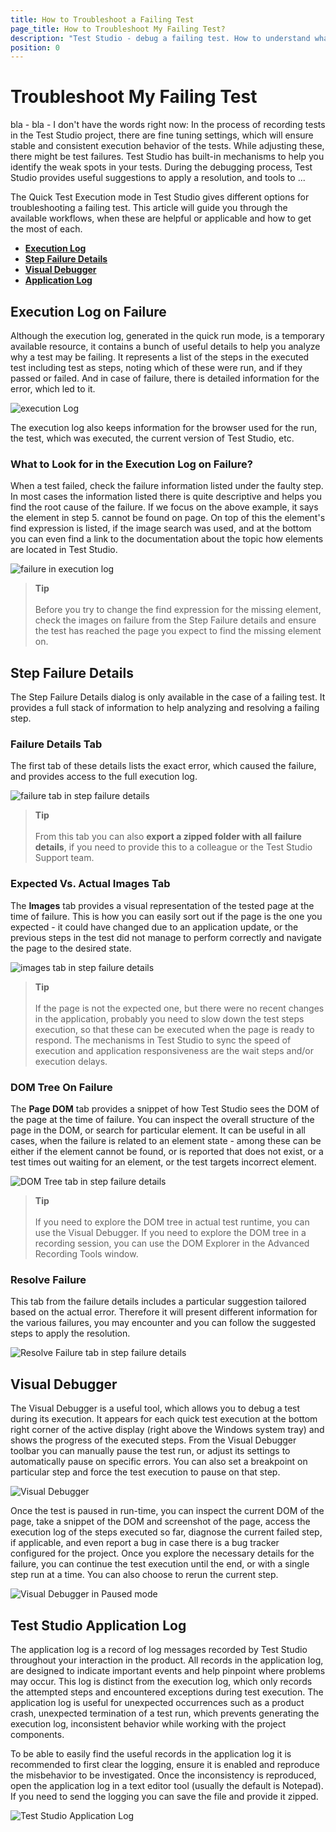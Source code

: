 ```yaml
---
title: How to Troubleshoot a Failing Test
page_title: How to Troubleshoot My Failing Test?
description: "Test Studio - debug a failing test. How to understand what causes the test to fail. What options I have to debug or troubleshoot a failing test. My test fails with Element not found exception. My test fails to locate an element on page. My test fails on random step on each run." 
position: 0
---
```

# Troubleshoot My Failing Test

bla - bla - I don't have the words right now: In the process of recording tests in the Test Studio project, there are fine tuning settings, which will ensure stable and consistent execution behavior of the tests. While adjusting these, there might be test failures. 
Test Studio has built-in mechanisms to help you identify the weak spots in your tests. During the debugging process, Test Studio provides useful suggestions to apply a resolution, and tools to ...

The Quick Test Execution mode in Test Studio gives different options for troubleshooting a failing test. This article will guide you through the available workflows, when these are helpful or applicable and how to get the most of each.

- __[Execution Log](#execution-log-on-failure)__
- __[Step Failure Details](#step-failure-details)__
- __[Visual Debugger](#visual-debugger)__
- __[Application Log](#test-studio-application-log)__

## Execution Log on Failure

Although the execution log, generated in the quick run mode, is a temporary available resource, it contains a bunch of useful details to help you analyze why a test may be failing. It represents a list of the steps in the executed test including test as steps, noting which of these were run, and if they passed or failed. And in case of failure, there is detailed information for the error, which led to it.

![execution Log](/img/automated-tests/troubleshooting/failing-test/fig1.png)

The execution log also keeps information for the browser used for the run, the test, which was executed, the current version of Test Studio, etc.

### What to Look for in the Execution Log on Failure?

When a test failed, check the failure information listed under the faulty step. In most cases the information listed there is quite descriptive and helps you find the root cause of the failure. If we focus on the above example, it says the element in  step 5. cannot be found on page. On top of this the element's find expression is listed, if the image search was used, and at the bottom you can even find a link to the documentation about the topic how elements are located in Test Studio.

![failure in execution log](/img/automated-tests/troubleshooting/failing-test/fig2.png)

> __Tip__
><br>
><br>
> Before you try to change the find expression for the missing element, check the images on failure from the Step Failure details and ensure the test has reached the page you expect to find the missing element on.

## Step Failure Details

The Step Failure Details dialog is only available in the case of a failing test. It provides a full stack of information to help analyzing and resolving a failing step.

### Failure Details Tab

The first tab of these details lists the exact error, which caused the failure, and provides access to the full execution log.

![failure tab in step failure details](/img/automated-tests/troubleshooting/failing-test/fig3.png)

> __Tip__
><br>
><br>
> From this tab you can also __export a zipped folder with all failure details__, if you need to provide this to a colleague or the Test Studio Support team.

### Expected Vs. Actual Images Tab

The __Images__ tab provides a visual representation of the tested page at the time of failure. This is how you can easily sort out if the page is the one you expected - it could have changed due to an application update, or the previous steps in the test did not manage to perform correctly and navigate the page to the desired state.

![images tab in step failure details](/img/automated-tests/troubleshooting/failing-test/fig4.png)

> __Tip__
><br>
><br>
> If the page is not the expected one, but there were no recent changes in the application, probably you need to slow down the test steps execution, so that these can be executed when the page is ready to respond. The mechanisms in Test Studio to sync the speed of execution and application responsiveness are the wait steps and/or execution delays.

### DOM Tree On Failure

The __Page DOM__ tab provides a snippet of how Test Studio sees the DOM of the page at the time of failure. You can inspect the overall structure of the page in the DOM, or search for particular element. It can be useful in all cases, when the failure is related to an element state - among these can be either if the element cannot be found, or is reported that does not exist, or a test times out waiting for an element, or the test targets incorrect element.

![DOM Tree tab in step failure details](/img/automated-tests/troubleshooting/failing-test/fig5.png)

> __Tip__
><br>
><br>
> If you need to explore the DOM tree in actual test runtime, you can use the Visual Debugger. If you need to explore the DOM tree in a recording session, you can use the DOM Explorer in the Advanced Recording Tools window.

### Resolve Failure

This tab from the failure details includes a particular suggestion tailored based on the actual error. Therefore it will present different information for the various failures, you may encounter and you can follow the suggested steps to apply the resolution.

![Resolve Failure tab in step failure details](/img/automated-tests/troubleshooting/failing-test/fig6.png)

## Visual Debugger

The Visual Debugger is a useful tool, which allows you to debug a test during its execution. It appears for each quick test execution at the bottom right corner of the active display (right above the Windows system tray) and shows the progress of the executed steps. From the Visual Debugger toolbar you can manually pause the test run, or adjust its settings to automatically pause on specific errors. You can also set a breakpoint on particular step and force the test execution to pause on that step.

![Visual Debugger](/img/automated-tests/troubleshooting/failing-test/fig7.png)

Once the test is paused in run-time, you can inspect the current DOM of the page, take a snippet of the DOM and screenshot of the page, access the execution log of the steps executed so far, diagnose the current failed step, if applicable, and even report a bug in case there is a bug tracker configured for the project. Once you explore the necessary details for the failure, you can continue the test execution until the end, or with a single step run at a time. You can also choose to rerun the current step.

![Visual Debugger in Paused mode](/img/automated-tests/troubleshooting/failing-test/fig8.png)

## Test Studio Application Log

The application log is a record of log messages recorded by Test Studio throughout your interaction in the product. All records in the application log, are designed to indicate important events and help pinpoint where problems may occur. This log is distinct from the execution log, which only records the attempted steps and encountered exceptions during test execution. The application log is useful for unexpected occurrences such as a product crash, unexpected termination of a test run, which prevents generating the execution log, inconsistent behavior while working with the project components.

To be able to easily find the useful records in the application log it is recommended to first clear the logging, ensure it is enabled and reproduce the misbehavior to be investigated. Once the inconsistency is reproduced, open the application log in a text editor tool (usually the default is Notepad). If you need to send the logging you can save the file and provide it zipped.

![Test Studio Application Log](/img/automated-tests/troubleshooting/failing-test/fig9.png)